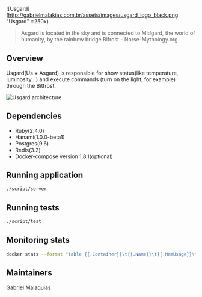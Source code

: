 ![Usgard](http://gabrielmalakias.com.br/assets/images/usgard_logo_black.png "Usgard" =250x)

> Asgard is located in the sky and is connected to Midgard, the world of humanity, by the rainbow bridge Bifrost - Norse-Mythology.org


## Overview
Usgard(Us + Asgard) is responsible for show status(like temperature, luminosity...) and execute commands (turn on the light, for example) through the Bitfrost.

![Usgard architecture](http://gabrielmalakias.com.br/assets/images/usgard_detailed_architecture.png "Usgard Architecture")

## Dependencies
* Ruby(2.4.0)
* Hanami(1.0.0-beta1)
* Postgres(9.6)
* Redis(3.2)
* Docker-compose version 1.8.1(optional)

## Running application

``` sh
./script/server
```

## Running tests
``` sh
./script/test
```

## Monitoring stats
``` sh
docker stats --format "table {{.Container}}\t{{.Name}}\t{{.MemUsage}}\t{{.CPUPerc}}\t{{.NetIO}}\t{{.BlockIO}}"
```

## Maintainers
[Gabriel Malaquias](mailto:gabriel07malakias@gmail.com)
